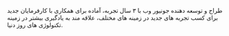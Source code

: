 <p class="pb-2">
طراح و توسعه دهنده جونیور وب با ۳ سال تجربه، آماده برای همکاری با کارفرمایان جدید برای کسب تجربه های جدید در زمینه های مختلف، علاقه مند به یادگیری بیشتر در زمینه تکنولوژی های روز دنیا.</p>
